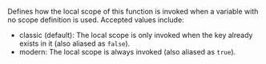 Defines how the local scope of this function is invoked when a variable with no scope definition is used.  Accepted values include:

- classic (default): The local scope is only invoked when the key already exists in it (also aliased as `false`).
- modern: The local scope is always invoked (also aliased as `true`).
